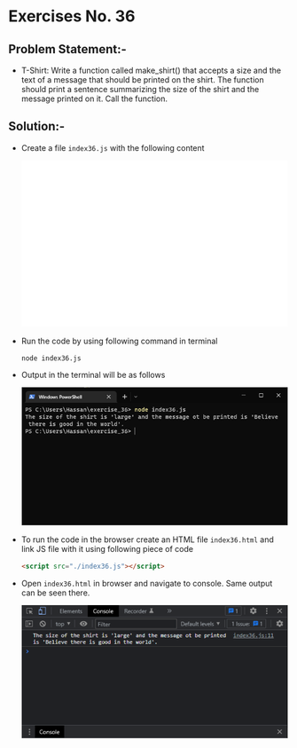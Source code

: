 # Exercises No. 36

## Problem Statement:-

- T-Shirt:
  Write a function called make_shirt() that accepts a size and the
  text of a message that should be printed on the shirt.
  The function should print a sentence summarizing the size of the shirt
  and the message printed on it.
  Call the function.

## Solution:-

- Create a file `index36.js` with the following content

  ![Exercise 36 JS Code](../snaps/q36p1.svg)

- Run the code by using following command in terminal

  ```
  node index36.js
  ```

- Output in the terminal will be as follows

  ![Exercise 36 Terminal Output](../snaps/q36p2.PNG)

- To run the code in the browser create an HTML file `index36.html` and link JS file with it using following piece of code

  ```html
  <script src="./index36.js"></script>
  ```

- Open `index36.html` in browser and navigate to console. Same output can be seen there.

  ![Exercise 36 Console Output](../snaps/q36p3.PNG)
